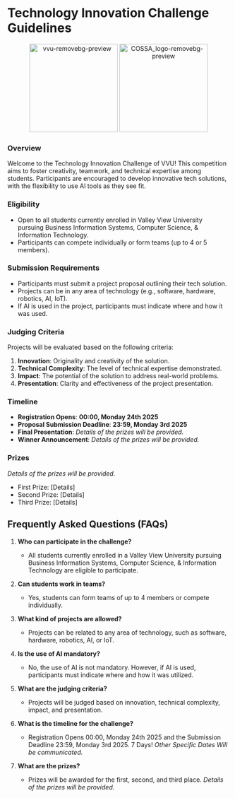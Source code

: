 # Technology Innovation Challenge Guidelines


<p align="center">
  <img src="https://github.com/user-attachments/assets/e5ddeb0a-0688-4d91-87b1-bfe701c5eefa" alt="vvu-removebg-preview" width="200"/>
  <img src="https://github.com/user-attachments/assets/4e3470c1-526e-4967-9b79-81e66094df2d" alt="COSSA_logo-removebg-preview" width="200"/>
</p>


### Overview
Welcome to the Technology Innovation Challenge of VVU! This competition aims to foster creativity, teamwork, and technical expertise among students. Participants are encouraged to develop innovative tech solutions, with the flexibility to use AI tools as they see fit. 

### Eligibility
- Open to all students currently enrolled in Valley View University pursuing Business Information Systems, Computer Science, & Information Technology.
- Participants can compete individually or form teams (up to 4 or 5 members).

### Submission Requirements
- Participants must submit a project proposal outlining their tech solution.
- Projects can be in any area of technology (e.g., software, hardware, robotics, AI, IoT).
- If AI is used in the project, participants must indicate where and how it was used.

### Judging Criteria
Projects will be evaluated based on the following criteria:
1. **Innovation**: Originality and creativity of the solution.
2. **Technical Complexity**: The level of technical expertise demonstrated.
3. **Impact**: The potential of the solution to address real-world problems.
4. **Presentation**: Clarity and effectiveness of the project presentation.

### Timeline
- **Registration Opens**: **00:00, Monday 24th 2025**
- **Proposal Submission Deadline**: **23:59, Monday 3rd 2025**
- **Final Presentation**: _Details of the prizes will be provided._
- **Winner Announcement**: _Details of the prizes will be provided._

### Prizes
_Details of the prizes will be provided._
- First Prize: [Details]
- Second Prize: [Details]
- Third Prize: [Details]


## Frequently Asked Questions (FAQs)

1. **Who can participate in the challenge?**
   - All students currently enrolled in a Valley View University pursuing Business Information Systems, Computer Science, & Information Technology are eligible to participate.

2. **Can students work in teams?**
   - Yes, students can form teams of up to 4 members or compete individually.

3. **What kind of projects are allowed?**
   - Projects can be related to any area of technology, such as software, hardware, robotics, AI, or IoT.

4. **Is the use of AI mandatory?**
   - No, the use of AI is not mandatory. However, if AI is used, participants must indicate where and how it was utilized.

5. **What are the judging criteria?**
   - Projects will be judged based on innovation, technical complexity, impact, and presentation.

6. **What is the timeline for the challenge?**
   - Registration Opens 00:00, Monday 24th 2025 and the Submission Deadline 23:59, Monday 3rd 2025. 7 Days! _Other Specific Dates Will be communicated._

7. **What are the prizes?**
   - Prizes will be awarded for the first, second, and third place. _Details of the prizes will be provided._
